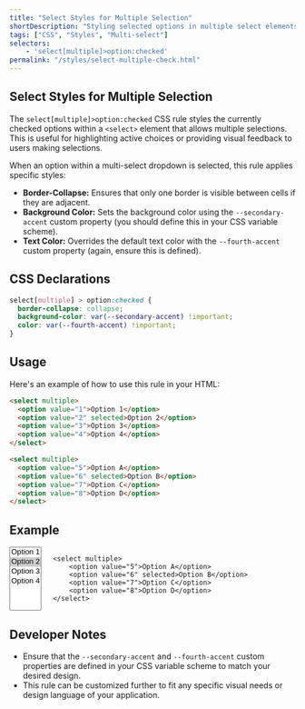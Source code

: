 ```yaml
---
title: "Select Styles for Multiple Selection"
shortDescription: "Styling selected options in multiple select elements."
tags: ["CSS", "Styles", "Multi-select"]
selectors:
    - 'select[multiple]>option:checked'
permalink: "/styles/select-multiple-check.html"
---
```


## Select Styles for Multiple Selection

The `select[multiple]>option:checked` CSS rule styles the currently checked options within a `<select>` element that allows multiple selections. This is useful for highlighting active choices or providing visual feedback to users making selections.

When an option within a multi-select dropdown is selected, this rule applies specific styles:
- **Border-Collapse:** Ensures that only one border is visible between cells if they are adjacent.
- **Background Color:** Sets the background color using the `--secondary-accent` custom property (you should define this in your CSS variable scheme).
- **Text Color:** Overrides the default text color with the `--fourth-accent` custom property (again, ensure this is defined).

## CSS Declarations

```css
select[multiple] > option:checked {
  border-collapse: collapse;
  background-color: var(--secondary-accent) !important;
  color: var(--fourth-accent) !important;
}
```

## Usage

Here's an example of how to use this rule in your HTML:

```html
<select multiple>
  <option value="1">Option 1</option>
  <option value="2" selected>Option 2</option>
  <option value="3">Option 3</option>
  <option value="4">Option 4</option>
</select>

<select multiple>
  <option value="5">Option A</option>
  <option value="6" selected>Option B</option>
  <option value="7">Option C</option>
  <option value="8">Option D</option>
</select>
```

## Example

<div style="display: flex; gap: 20px;">
    <select multiple>
        <option value="1">Option 1</option>
        <option value="2" selected>Option 2</option>
        <option value="3">Option 3</option>
        <option value="4">Option 4</option>
    </select>

    <select multiple>
        <option value="5">Option A</option>
        <option value="6" selected>Option B</option>
        <option value="7">Option C</option>
        <option value="8">Option D</option>
    </select>
</div>

## Developer Notes

- Ensure that the `--secondary-accent` and `--fourth-accent` custom properties are defined in your CSS variable scheme to match your desired design.
- This rule can be customized further to fit any specific visual needs or design language of your application.
